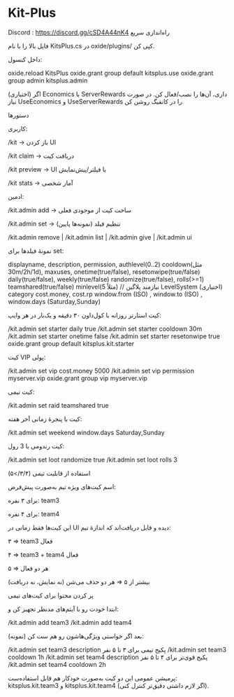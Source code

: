# Kit-Plus
Discord : https://discord.gg/cSD4A44nK4
راه‌اندازی سریع

فایل بالا را با نام KitsPlus.cs در oxide/plugins/ کپی کن.

داخل کنسول:

oxide.reload KitsPlus
oxide.grant group default kitsplus.use
oxide.grant group admin kitsplus.admin


(اختیاری) اگر Economics یا ServerRewards داری، آن‌ها را نصب/فعال کن. در صورت نیاز UseEconomics و UseServerRewards را در کانفیگ روشن کن.

دستورها

کاربری:

/kit → باز کردن UI

/kit claim <name> → دریافت کیت

/kit preview <name> → UI با فیلتر/پیش‌نمایش

/kit stats → آمار شخصی

ادمین:

/kit.admin add <name> → ساخت کیت از موجودی فعلی

/kit.admin set <kit> <field> <value> → تنظیم فیلد (نمونه‌ها پایین)

/kit.admin remove <name> | /kit.admin list | /kit.admin give <player> <kit> | /kit.admin ui

نمونهٔ فیلدها برای set:

displayname, description, permission, authlevel(0..2)
cooldown(مثل 30m/2h/1d), maxuses, onetime(true/false), resetonwipe(true/false)
daily(true/false), weekly(true/false)
randomize(true/false), rolls(>=1)
teamshared(true/false)
minlevel(مثلاً 5)  // نیازمند پلاگین LevelSystem (اختیاری)
category
cost.money, cost.rp
window.from (ISO) , window.to (ISO) , window.days (Saturday,Sunday)



کیت استارتر روزانه با کول‌داون ۳۰ دقیقه و یک‌بار در هر وایپ:

/kit.admin set starter daily true
/kit.admin set starter cooldown 30m
/kit.admin set starter onetime false
/kit.admin set starter resetonwipe true
oxide.grant group default kitsplus.kit.starter


کیت VIP پولی:

/kit.admin set vip cost.money 5000
/kit.admin set vip permission myserver.vip
oxide.grant group vip myserver.vip


کیت تیمی:

/kit.admin set raid teamshared true


کیت با پنجرهٔ زمانی آخر هفته:

/kit.admin set weekend window.days Saturday,Sunday


کیت رندومی با 3 رول:

/kit.admin set loot randomize true
/kit.admin set loot rolls 3

استفاده از قابلیت تیمی (۳/۴/>۵)

اسم کیت‌های ویژه تیم به‌صورت پیش‌فرض:

برای ۳ نفره: team3

برای ۴ نفره: team4

این کیت‌ها فقط زمانی در UI دیده و قابل دریافت‌اند که اندازهٔ تیم:

۳ ⇒ team3 فعال

۴ ⇒ team3 + team4 فعال

۵ ⇒ هر دو فعال

بیشتر از ۵ ⇒ هر دو حذف می‌شن (نه نمایش، نه دریافت)

پر کردن محتوا برای کیت‌های تیمی

ابتدا خودت رو با آیتم‌های مدنظر تجهیز کن و:

/kit.admin add team3
/kit.admin add team4


بعد اگر خواستی ویژگی‌هاشون رو هم ست کن (نمونه):

/kit.admin set team3 description پکیج تیمی برای ۳ تا ۵ نفر
/kit.admin set team3 cooldown 1h
/kit.admin set team4 description پکیج قوی‌تر برای ۴ تا ۵ نفر
/kit.admin set team4 cooldown 2h


پرمیشن عمومی این دو کیت به‌صورت خودکار هم قابل استفاده‌ست: kitsplus.kit.team3 و kitsplus.kit.team4 (اگر لازم داشتی دقیق‌تر کنترل کنی).
